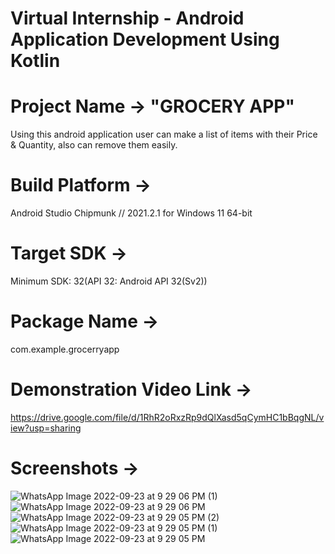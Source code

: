 # Virtual Internship - Android Application Development Using Kotlin

# Project Name -> "GROCERY APP"

Using this android application user can make a list of items with their Price & Quantity, also can remove them easily.

# Build Platform ->

Android Studio Chipmunk // 2021.2.1 for Windows 11 64-bit

# Target SDK ->

Minimum SDK: 32(API 32: Android API 32(Sv2))

# Package Name ->

com.example.grocerryapp

# Demonstration Video Link ->

https://drive.google.com/file/d/1RhR2oRxzRp9dQlXasd5qCymHC1bBqgNL/view?usp=sharing

# Screenshots ->

![WhatsApp Image 2022-09-23 at 9 29 06 PM (1)](https://user-images.githubusercontent.com/101137544/192004221-0ce3c164-bd37-48f2-9a1e-e03398b01106.jpeg)
![WhatsApp Image 2022-09-23 at 9 29 06 PM](https://user-images.githubusercontent.com/101137544/192004365-12f7139d-74e2-49e1-bcd7-5f503e6e25f7.jpeg)
![WhatsApp Image 2022-09-23 at 9 29 05 PM (2)](https://user-images.githubusercontent.com/101137544/192004407-4d97e47d-78d2-412d-acd9-688858762862.jpeg)
![WhatsApp Image 2022-09-23 at 9 29 05 PM (1)](https://user-images.githubusercontent.com/101137544/192004433-3b56c8bd-4e18-49b9-85a4-4c498be88af8.jpeg)
![WhatsApp Image 2022-09-23 at 9 29 05 PM](https://user-images.githubusercontent.com/101137544/192004485-ea13aa74-6e86-4f2e-9265-afe06f2cb0d4.jpeg)
